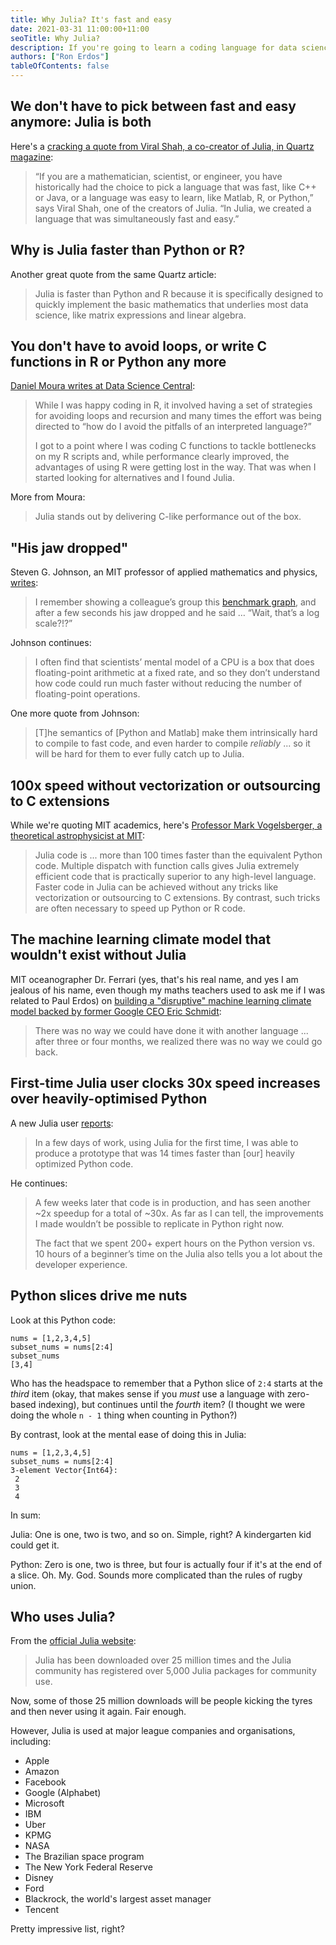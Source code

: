 ```yaml
---
title: Why Julia? It's fast and easy
date: 2021-03-31 11:00:00+11:00
seoTitle: Why Julia?
description: If you're going to learn a coding language for data science, Julia is the one. Here's why.
authors: ["Ron Erdos"]
tableOfContents: false
---
```


## We don't have to pick between fast and easy anymore: Julia is both

Here's a [cracking a quote from Viral Shah, a co-creator of Julia, in Quartz magazine](https://qz.com/1360318/is-julia-a-good-alternative-to-r-and-python-for-programmers/):

>“If you are a mathematician, scientist, or engineer, you have historically had the choice to pick a language that was fast, like C++ or Java, or a language was easy to learn, like Matlab, R, or Python,” says Viral Shah, one of the creators of Julia. “In Julia, we created a language that was simultaneously fast and easy.”

## Why is Julia faster than Python or R?

Another great quote from the same Quartz article:

> Julia is faster than Python and R because it is specifically designed to quickly implement the basic mathematics that underlies most data science, like matrix expressions and linear algebra.

## You don't have to avoid loops, or write C functions in R or Python any more

[Daniel Moura writes at Data Science Central](https://www.datasciencecentral.com/profiles/blogs/6448529:BlogPost:871831):

> While I was happy coding in R, it involved having a set of strategies for avoiding loops and recursion and many times the effort was being directed to “how do I avoid the pitfalls of an interpreted language?”
>
>I got to a point where I was coding C functions to tackle bottlenecks on my R scripts and, while performance clearly improved, the advantages of using R were getting lost in the way. That was when I started looking for alternatives and I found Julia.

More from Moura:

> Julia stands out by delivering C-like performance out of the box.

## "His jaw dropped"

Steven G. Johnson, an MIT professor of applied mathematics and physics, [writes](https://discourse.julialang.org/t/julia-vs-r-vs-python/4997/5):

> I remember showing a colleague’s group this [benchmark graph](https://julialang.org/benchmarks/), and after a few seconds his jaw dropped and he said … “Wait, that’s a log scale?!?”

Johnson continues:

> I often find that scientists’ mental model of a CPU is a box that does floating-point arithmetic at a fixed rate, and so they don’t understand how code could run much faster without reducing the number of floating-point operations.

One more quote from Johnson:

> [T]he semantics of [Python and Matlab] make them intrinsically hard to compile to fast code, and even harder to compile _reliably_ ... so it will be hard for them to ever fully catch up to Julia.

## 100x speed without vectorization or outsourcing to C extensions

While we're quoting MIT academics, here's [Professor Mark Vogelsberger, a theoretical astrophysicist at MIT](https://juliacomputing.com/):

> Julia code is ... more than 100 times faster than the equivalent Python code. Multiple dispatch with function calls gives Julia extremely efficient code that is practically superior to any high-level language. Faster code in Julia can be achieved without any tricks like vectorization or outsourcing to C extensions. By contrast, such tricks are often necessary to speed up Python or R code.

## The machine learning climate model that wouldn't exist without Julia

MIT oceanographer Dr. Ferrari (yes, that's his real name, and yes I am jealous of his name, even though my maths teachers used to ask me if I was related to Paul Erdos) on [building a "disruptive" machine learning climate model backed by former Google CEO Eric Schmidt](https://www.csmonitor.com/Environment/2021/0122/Meet-the-team-shaking-up-climate-models):

> There was no way we could have done it with another language ... after three or four months, we realized there was no way we could go back.

## First-time Julia user clocks 30x speed increases over heavily-optimised Python

A new Julia user [reports](https://discourse.julialang.org/t/julias-applicable-context-is-getting-narrower-over-time/55042/5):

> In a few days of work, using Julia for the first time, I was able to produce a prototype that was 14 times faster than [our] heavily optimized Python code.

He continues:

> A few weeks later that code is in production, and has seen another ~2x speedup for a total of ~30x. As far as I can tell, the improvements I made wouldn’t be possible to replicate in Python right now.
>
> The fact that we spent 200+ expert hours on the Python version vs. 10 hours of a beginner’s time on the Julia also tells you a lot about the developer experience.


## Python slices drive me nuts

Look at this Python code:

```
nums = [1,2,3,4,5]
subset_nums = nums[2:4]
subset_nums
[3,4]
```

Who has the headspace to remember that a Python slice of `2:4` starts at the _third_ item (okay, that makes sense if you _must_ use a language with zero-based indexing), but continues until the _fourth_ item? (I thought we were doing the whole `n - 1` thing when counting in Python?)

By contrast, look at the mental ease of doing this in Julia:

```
nums = [1,2,3,4,5]
subset_nums = nums[2:4]
3-element Vector{Int64}:
 2
 3
 4
```

In sum:

Julia: One is one, two is two, and so on. Simple, right? A kindergarten kid could get it.

Python: Zero is one, two is three, but four is actually four if it's at the end of a slice. Oh. My. God. Sounds more complicated than the rules of rugby union.

## Who uses Julia?

From the [official Julia website](https://julialang.org/):

> Julia has been downloaded over 25 million times and the Julia community has registered over 5,000 Julia packages for community use.

Now, some of those 25 million downloads will be people kicking the tyres and then never using it again. Fair enough.

However, Julia is used at major league companies and organisations, including:

- Apple
- Amazon
- Facebook
- Google (Alphabet)
- Microsoft
- IBM
- Uber
- KPMG
- NASA
- The Brazilian space program
- The New York Federal Reserve
- Disney
- Ford
- Blackrock, the world's largest asset manager
- Tencent

Pretty impressive list, right?

